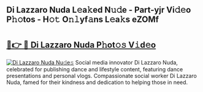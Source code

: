 ## Di Lazzaro Nuda L𝚎a𝚔ed N𝚞𝚍e - Part-yjr Vi𝚍𝚎o P𝚑𝚘tos - H𝚘𝚝 O𝚗𝚕yf𝚊ns L𝚎a𝚔s eZOMf

# <h2><a href="http://kf8w374.oniu.top/?m=Di+Lazzaro+Nuda">🔗👉 🔴 Di Lazzaro Nuda P𝚑ot𝚘𝚜 V𝚒d𝚎o</a></h2>

[![Di Lazzaro Nuda Nu𝚍e𝚜](https://i.imgur.com/0qMVB7G.gif)](http://kf8w374.oniu.top/?m=Di+Lazzaro+Nuda)
Social media innovator Di Lazzaro Nuda, celebrated for publishing dance and lifestyle content, featuring dance presentations and personal vlogs. Compassionate social worker Di Lazzaro Nuda, famed for their kindness and dedication to helping those in need.  
